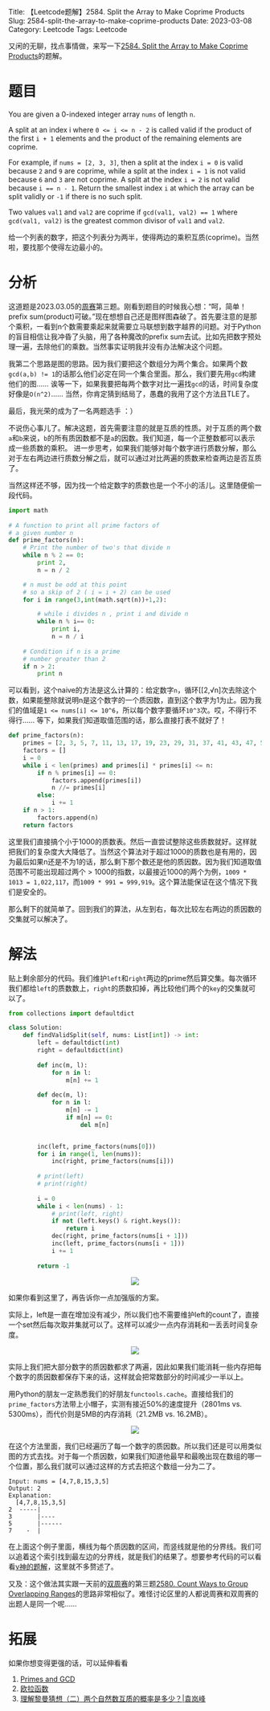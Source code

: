 Title: 【Leetcode题解】2584. Split the Array to Make Coprime Products
Slug: 2584-split-the-array-to-make-coprime-products
Date: 2023-03-08
Category: Leetcode
Tags: Leetcode

又闲的无聊，找点事情做，来写一下[2584. Split the Array to Make Coprime Products](https://leetcode.com/problems/split-the-array-to-make-coprime-products/)的题解。

# 题目

You are given a 0-indexed integer array `nums` of length `n`.

A split at an index i where `0 <= i <= n - 2` is called valid if the product of the first `i + 1` elements and the product of the remaining elements are coprime.

For example, if `nums = [2, 3, 3]`, then a split at the index `i = 0` is valid because `2` and `9` are coprime, while a split at the index `i = 1` is not valid because `6` and `3` are not coprime. A split at the index `i = 2` is not valid because `i == n - 1`.
Return the smallest index `i` at which the array can be split validly or `-1` if there is no such split.

Two values `val1` and `val2` are coprime if `gcd(val1, val2) == 1` where `gcd(val1, val2)` is the greatest common divisor of `val1` and `val2`.

给一个列表的数字，把这个列表分为两半，使得两边的乘积互质(coprime)。当然啦，要找那个使得左边最小的。

# 分析

这道题是2023.03.05的[周赛](https://leetcode.com/contest/weekly-contest-335/)第三题。刚看到题目的时候我心想：“呵，简单！prefix sum(product)可破。”现在想想自己还是图样图森破了。首先要注意的是那个乘积，一看到n个数需要乘起来就需要立马联想到数字越界的问题。对于Python的盲目相信让我冲昏了头脑，用了各种魔改的prefix sum去试。比如先把数字预处理一遍，去除他们的乘数。当然事实证明我并没有办法解决这个问题。

我第二个思路是图的思路。因为我们要把这个数组分为两个集合。如果两个数`gcd(a,b) != 1`的话那么他们必定在同一个集合里面。那么，我们要先用`gcd`构建他们的图…… 诶等一下，如果我要把每两个数字对比一遍找`gcd`的话，时间复杂度好像是`O(n^2)`…… 当然，你肯定猜到结局了，愚蠢的我用了这个方法且TLE了。

最后，我光荣的成为了一名两题选手 ：）

不说伤心事儿了。解决这题，首先需要注意的就是互质的性质。对于互质的两个数`a`和`b`来说，`b`的所有质因数都不是`a`的因数。我们知道，每一个正整数都可以表示成一些质数的乘积。
进一步思考，如果我们能够对每个数字进行质数分解，那么对于左右两边进行质数分解之后，就可以通过对比两遍的质数来检查两边是否互质了。

当然这样还不够，因为找一个给定数字的质数也是一个不小的活儿。这里随便偷一段代码。
```Python
import math
 
# A function to print all prime factors of
# a given number n
def prime_factors(n):
    # Print the number of two's that divide n
    while n % 2 == 0:
        print 2,
        n = n / 2

    # n must be odd at this point
    # so a skip of 2 ( i = i + 2) can be used
    for i in range(3,int(math.sqrt(n))+1,2):

        # while i divides n , print i and divide n
        while n % i== 0:
            print i,
            n = n / i
             
    # Condition if n is a prime
    # number greater than 2
    if n > 2:
        print n
```
可以看到，这个naive的方法是这么计算的：给定数字`n`，循环[[2,√n]次去除这个数，如果能整除就说明n是这个数字的一个质因数，直到这个数字为1为止。因为我们的值域是`1 <= nums[i] <= 10^6`，所以每个数字要循环`10^3`次。哎，不得行不得行…… 等下，如果我们知道取值范围的话，那么直接打表不就好了！

```Python
def prime_factors(n):
    primes = [2, 3, 5, 7, 11, 13, 17, 19, 23, 29, 31, 37, 41, 43, 47, 53, 59, 61, 67, 71, 73, 79, 83, 89, 97, 101, 103, 107, 109, 113, 127, 131, 137, 139, 149, 151, 157, 163, 167, 173, 179, 181, 191, 193, 197, 199, 211, 223, 227, 229, 233, 239, 241, 251, 257, 263, 269, 271, 277, 281, 283, 293, 307, 311, 313, 317, 331, 337, 347, 349, 353, 359, 367, 373, 379, 383, 389, 397, 401, 409, 419, 421, 431, 433, 439, 443, 449, 457, 461, 463, 467, 479, 487, 491, 499, 503, 509, 521, 523, 541, 547, 557, 563, 569, 571, 577, 587, 593, 599, 601, 607, 613, 617, 619, 631, 641, 643, 647, 653, 659, 661, 673, 677, 683, 691, 701, 709, 719, 727, 733, 739, 743, 751, 757, 761, 769, 773, 787, 797, 809, 811, 821, 823, 827, 829, 839, 853, 857, 859, 863, 877, 881, 883, 887, 907, 911, 919, 929, 937, 941, 947, 953, 967, 971, 977, 983, 991, 997]
    factors = []
    i = 0
    while i < len(primes) and primes[i] * primes[i] <= n:
        if n % primes[i] == 0:
            factors.append(primes[i])
            n //= primes[i]
        else:
            i += 1
    if n > 1:
        factors.append(n)
    return factors
```

这里我们直接搞个小于1000的质数表。然后一直尝试整除这些质数就好。这样就把我们的复杂度大大降低了。当然这个算法对于超过1000的质数也是有用的，因为最后如果n还是不为1的话，那么剩下那个数还是他的质因数。因为我们知道取值范围不可能出现超过两个 > 1000的指数，以最接近1000的两个为例，`1009 * 1013 = 1,022,117`，而`1009 * 991 = 999,919`。这个算法能保证在这个情况下我们是安全的。

那么剩下的就简单了。回到我们的算法，从左到右，每次比较左右两边的质因数的交集就可以解决了。

# 解法

贴上剩余部分的代码。我们维护`left`和`right`两边的prime然后算交集。每次循环我们都给`left`的质数数上，`right`的质数扣掉，再比较他们两个的`key`的交集就可以了。

```Python
from collections import defaultdict

class Solution:
    def findValidSplit(self, nums: List[int]) -> int:
        left = defaultdict(int)
        right = defaultdict(int)
        
        def inc(m, l):
            for n in l:
                m[n] += 1
            
        def dec(m, l):
            for n in l:
                m[n] -= 1
                if m[n] == 0:
                    del m[n]


        inc(left, prime_factors(nums[0]))
        for i in range(1, len(nums)):
            inc(right, prime_factors(nums[i]))
        
        # print(left)
        # print(right)
        
        i = 0
        while i < len(nums) - 1:
            # print(left, right)
            if not (left.keys() & right.keys()):
                return i
            dec(right, prime_factors(nums[i + 1]))
            inc(left, prime_factors(nums[i + 1]))
            i += 1
        
        return -1
```

<p align="center">
  <img src="{static}/images/gei_li.png" />
</p>


如果你看到这里了，再告诉你一点加强版的方案。

实际上，left是一直在增加没有减少，所以我们也不需要维护left的count了，直接一个set然后每次取并集就可以了。这样可以减少一点内存消耗和一丢丢时间复杂度。


<p align="center">
  <img src="{static}/images/gei_li.png" />
</p>

实际上我们把大部分数字的质因数都求了两遍，因此如果我们能消耗一些内存把每个数字的质因数都保存下来的话，这样就会把常数部分的时间减少一半以上。

用Python的朋友一定熟悉我们的好朋友`functools.cache`。直接给我们的`prime_factors`方法带上小帽子，实测有接近50%的速度提升（2801ms vs. 5300ms），而代价则是5MB的内存消耗（21.2MB vs. 16.2MB）。


<p align="center">
  <img src="{static}/images/gei_li.png" />
</p>

在这个方法里面，我们已经遍历了每一个数字的质因数。所以我们还是可以用类似图的方式去找。对于每一个质因数，如果我们知道他最早和最晚出现在数组的哪一个位置，那么我们就可以通过这样的方式去把这个数组一分为二了。
```
Input: nums = [4,7,8,15,3,5]
Output: 2
Explanation:
  [4,7,8,15,3,5]
2  -----|
3       |----
5       |------
7    -  |
```
在上面这个例子里面，横线为每个质因数的区间，而竖线就是他的分界线。我们可以追着这个索引找到最左边的分界线，就是我们的结果了。想要参考代码的可以看看[v神的题解](https://leetcode.com/problems/split-the-array-to-make-coprime-products/solutions/3258070/prime-intervals-vs-count-primes/?orderBy=most_votes)，这里就不多赘述了。

又及：这个做法其实跟一天前的[双周赛](https://leetcode.com/contest/biweekly-contest-99)的第三题[2580. Count Ways to Group Overlapping Ranges](https://leetcode.com/problems/count-ways-to-group-overlapping-ranges/description/)的思路非常相似了。难怪讨论区里的人都说周赛和双周赛的出题人是同一个呢……

# 拓展

如果你想变得更强的话，可以延伸看看

1. [Primes and GCD](https://www.cs.sfu.ca/~ggbaker/zju/math/primes.html)
1. [欧拉函数](https://maochong.xin/posts/euler_totient.html)
1. [理解黎曼猜想（二）两个自然数互质的概率是多少？|袁岚峰](https://zhuanlan.zhihu.com/p/47978393)
